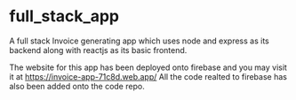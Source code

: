 # full_stack_app
A full stack Invoice generating app which uses node and express as its backend along with reactjs as its basic frontend.

The website for this app has been deployed onto firebase and you may visit it at https://invoice-app-71c8d.web.app/
All the code realted to firebase has also been added onto the code repo.
